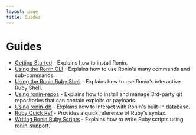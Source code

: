 ```yaml
---
layout: page
title: Guides
---
```


# Guides

* [Getting Started](guides/getting-started/) -
  Explains how to install Ronin.
* [Using the Ronin CLI](guides/using-the-ronin-cli/) -
  Explains how to use Ronin's many commands and sub-commands.
* [Using the Ronin Ruby Shell](guides/using-the-ronin-ruby-shell/) - 
  Explains how to use Ronin's interactive Ruby Shell.
* [Using ronin-repos](guides/using-ronin-repos/) -
  Explains how to install and manage 3rd-party git repositories that can contain
  exploits or payloads.
* [Using ronin-db](guides/using-ronin-db/) -
  Explains how to interact with Ronin's built-in database.
* [Ruby Quick Ref](guides/ruby-quick-ref/) - 
  Provides a quick reference of Ruby's syntax.
* [Writing Ronin Ruby Scripts](guides/writing-ronin-ruby-scripts/) -
  Explains how to write Ruby scripts using [ronin-support].

[ronin-support]: https://github.com/ronin-rb/ronin-support#readme
